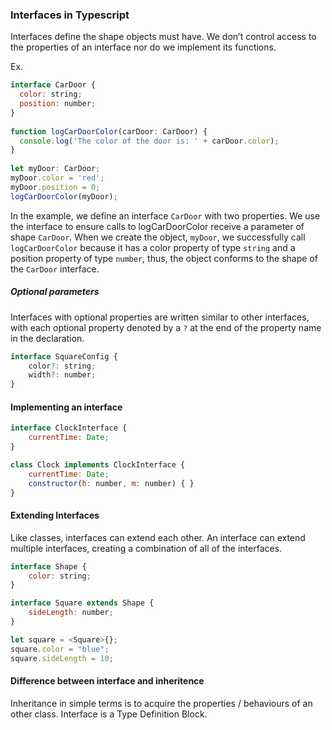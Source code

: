 ### Interfaces in Typescript

Interfaces define the shape objects must have. We don’t control access to the properties of an interface nor do we implement its functions.

Ex.
```javascript
interface CarDoor {
  color: string;
  position: number;
}
 
function logCarDoorColor(carDoor: CarDoor) {
  console.log('The color of the door is: ' + carDoor.color);
}
 
let myDoor: CarDoor;
myDoor.color = 'red';
myDoor.position = 0;
logCarDoorColor(myDoor);
```
In the example, we define an interface `CarDoor` with two properties. We use the interface to ensure calls to logCarDoorColor receive a parameter of shape `CarDoor`. When we create the object, `myDoor`, we successfully call `logCarDoorColor` because it has a color property of type `string` and a position property of type `number`, thus, the object conforms to the shape of the `CarDoor` interface.

##### Optional parameters
Interfaces with optional properties are written similar to other interfaces, with each optional property denoted by a `?` at the end of the property name in the declaration.
```javascript
interface SquareConfig {
    color?: string;
    width?: number;
}
```

#### Implementing an interface

```javascript
interface ClockInterface {
    currentTime: Date;
}

class Clock implements ClockInterface {
    currentTime: Date;
    constructor(h: number, m: number) { }
}
```
#### Extending Interfaces
Like classes, interfaces can extend each other. An interface can extend multiple interfaces, creating a combination of all of the interfaces.
```javascript
interface Shape {
    color: string;
}

interface Square extends Shape {
    sideLength: number;
}

let square = <Square>{};
square.color = "blue";
square.sideLength = 10;
```

#### Difference between interface and inheritence
Inheritance in simple terms is to acquire the properties / behaviours of an other class.
Interface is a Type Definition Block.
